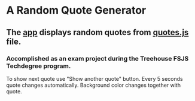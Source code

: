 # A Random Quote Generator

## The [app](https://github.com/AntonKilk/random-quote-generator/blob/master/js/script.js) displays random quotes from [quotes.js](https://github.com/AntonKilk/random-quote-generator/blob/master/js/quotes.js) file.

### Accomplished as an exam project during the Treehouse FSJS Techdegree program.

To show next quote use "Show another quote" button. Every 5 seconds quote changes automatically. Background color changes together with quote. 